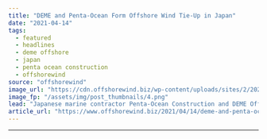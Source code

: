 ```yaml
---
title: "DEME and Penta-Ocean Form Offshore Wind Tie-Up in Japan"
date: "2021-04-14"
tags: 
  - featured
  - headlines
  - deme offshore
  - japan
  - penta ocean construction
  - offshorewind
source: "offshorewind"
image_url: "https://cdn.offshorewind.biz/wp-content/uploads/sites/2/2021/04/14094506/DEME-and-Penta-Ocean-Form-Offshore-Wind-Tie-Up-in-Japan.png"
image_fp: "/assets/img/post_thumbnails/4.png"
lead: "Japanese marine contractor Penta-Ocean Construction and DEME Offshore have signed a Memorandum of Agreement"
article_url: "https://www.offshorewind.biz/2021/04/14/deme-and-penta-ocean-form-offshore-wind-tie-up-in-japan/"
---
```


---
